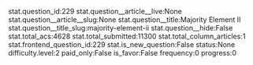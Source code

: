 stat.question_id:229
stat.question__article__live:None
stat.question__article__slug:None
stat.question__title:Majority Element II
stat.question__title_slug:majority-element-ii
stat.question__hide:False
stat.total_acs:4628
stat.total_submitted:11300
stat.total_column_articles:1
stat.frontend_question_id:229
stat.is_new_question:False
status:None
difficulty.level:2
paid_only:False
is_favor:False
frequency:0
progress:0
